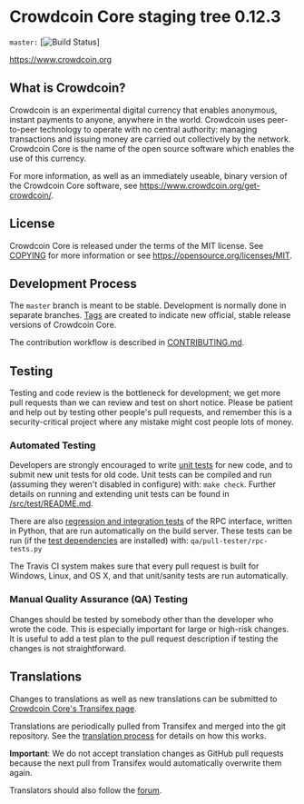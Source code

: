 Crowdcoin Core staging tree 0.12.3
===============================

`master:` [![Build Status](https://travis-ci.com/crowdcoinChain/CrowdcoinBrainWallet.svg?branch=master)]

https://www.crowdcoin.org


What is Crowdcoin?
----------------

Crowdcoin is an experimental digital currency that enables anonymous, instant
payments to anyone, anywhere in the world. Crowdcoin uses peer-to-peer technology
to operate with no central authority: managing transactions and issuing money
are carried out collectively by the network. Crowdcoin Core is the name of the open
source software which enables the use of this currency.

For more information, as well as an immediately useable, binary version of
the Crowdcoin Core software, see https://www.crowdcoin.org/get-crowdcoin/.


License
-------

Crowdcoin Core is released under the terms of the MIT license. See [COPYING](COPYING) for more
information or see https://opensource.org/licenses/MIT.

Development Process
-------------------

The `master` branch is meant to be stable. Development is normally done in separate branches.
[Tags](https://github.com/crowdcoinpay/crowdcoin/tags) are created to indicate new official,
stable release versions of Crowdcoin Core.

The contribution workflow is described in [CONTRIBUTING.md](CONTRIBUTING.md).

Testing
-------

Testing and code review is the bottleneck for development; we get more pull
requests than we can review and test on short notice. Please be patient and help out by testing
other people's pull requests, and remember this is a security-critical project where any mistake might cost people
lots of money.

### Automated Testing

Developers are strongly encouraged to write [unit tests](src/test/README.md) for new code, and to
submit new unit tests for old code. Unit tests can be compiled and run
(assuming they weren't disabled in configure) with: `make check`. Further details on running
and extending unit tests can be found in [/src/test/README.md](/src/test/README.md).

There are also [regression and integration tests](/qa) of the RPC interface, written
in Python, that are run automatically on the build server.
These tests can be run (if the [test dependencies](/qa) are installed) with: `qa/pull-tester/rpc-tests.py`

The Travis CI system makes sure that every pull request is built for Windows, Linux, and OS X, and that unit/sanity tests are run automatically.

### Manual Quality Assurance (QA) Testing

Changes should be tested by somebody other than the developer who wrote the
code. This is especially important for large or high-risk changes. It is useful
to add a test plan to the pull request description if testing the changes is
not straightforward.

Translations
------------

Changes to translations as well as new translations can be submitted to
[Crowdcoin Core's Transifex page](https://www.transifex.com/projects/p/crowdcoin/).

Translations are periodically pulled from Transifex and merged into the git repository. See the
[translation process](doc/translation_process.md) for details on how this works.

**Important**: We do not accept translation changes as GitHub pull requests because the next
pull from Transifex would automatically overwrite them again.

Translators should also follow the [forum](https://www.crowdcoin.org/forum/topic/crowdcoin-worldwide-collaboration.88/).
